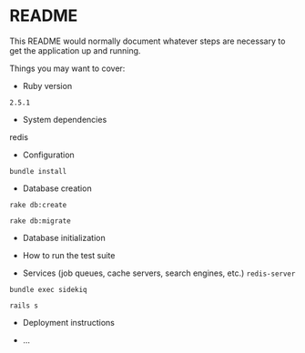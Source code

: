 # README

This README would normally document whatever steps are necessary to get the
application up and running.

Things you may want to cover:

* Ruby version

`2.5.1`

* System dependencies

redis

* Configuration

`bundle install`

* Database creation

`rake db:create`

`rake db:migrate`

* Database initialization

* How to run the test suite

* Services (job queues, cache servers, search engines, etc.)
`redis-server`

`bundle exec sidekiq`

`rails s`

* Deployment instructions

* ...
